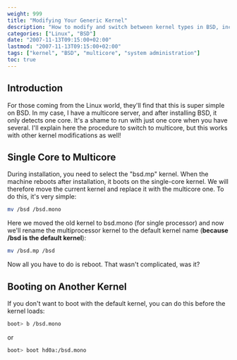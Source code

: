 ```yaml
---
weight: 999
title: "Modifying Your Generic Kernel"
description: "How to modify and switch between kernel types in BSD, including changing from single core to multi-core and booting with alternate kernels."
categories: ["Linux", "BSD"]
date: "2007-11-13T09:15:00+02:00"
lastmod: "2007-11-13T09:15:00+02:00"
tags: ["kernel", "BSD", "multicore", "system administration"]
toc: true
---
```


## Introduction

For those coming from the Linux world, they'll find that this is super simple on BSD. In my case, I have a multicore server, and after installing BSD, it only detects one core. It's a shame to run with just one core when you have several. I'll explain here the procedure to switch to multicore, but this works with other kernel modifications as well!

## Single Core to Multicore

During installation, you need to select the "bsd.mp" kernel. When the machine reboots after installation, it boots on the single-core kernel. We will therefore move the current kernel and replace it with the multicore one. To do this, it's very simple:

```bash
mv /bsd /bsd.mono
```

Here we moved the old kernel to bsd.mono (for single processor) and now we'll rename the multiprocessor kernel to the default kernel name (**because /bsd is the default kernel**):

```bash
mv /bsd.mp /bsd
```

Now all you have to do is reboot. That wasn't complicated, was it?

## Booting on Another Kernel

If you don't want to boot with the default kernel, you can do this before the kernel loads:

```bash
boot> b /bsd.mono
```

or

```bash
boot> boot hd0a:/bsd.mono
```
